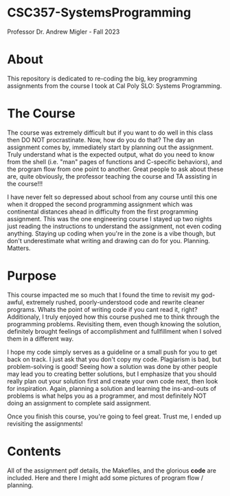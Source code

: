 # CSC357-SystemsProgramming
Professor Dr. Andrew Migler - Fall 2023

# About
This repository is dedicated to re-coding the big, key programming assignments from the course I took at Cal Poly SLO: Systems Programming.

# The Course
The course was extremely difficult but if you want to do well in this class then DO NOT procrastinate. Now, how do you do that? The day an assignment comes by, immediately start by planning out the assignment. Truly understand what is the expected output, what do you need to know from the shell (i.e. "man" pages of functions and C-specific behaviors), and the program flow from one point to another. Great people to ask about these are, quite obviously, the professor teaching the course and TA assisting in the course!!!

I have never felt so depressed about school from any course until this one when it dropped the second programming assignment which was continental distances ahead in difficulty from the first programming assignment. This was the one engineering course I stayed up two nights just reading the instructions to understand the assignment, not even coding anything. Staying up coding when you're in the zone is a vibe though, but don't underestimate what writing and drawing can do for you. Planning. Matters.

# Purpose
This course impacted me so much that I found the time to revisit my god-awful, extremely rushed, poorly-understood code and rewrite cleaner programs. Whats the point of writing code if you cant read it, right? Additionaly, I truly enjoyed how this course pushed me to think through the programming problems. Revisiting them, even though knowing the solution, definitely brought feelings of accomplishment and fullfillment when I solved them in a different way.

I hope my code simply serves as a guideline or a small push for you to get back on track. I just ask that you don't copy my code. Plagiarism is bad, but problem-solving is good! Seeing how a solution was done by other people may lead you to creating better solutions, but I emphasize that you should really plan out your solution first and create your own code next, then look for inspiration. Again, planning a solution and learning the ins-and-outs of problems is what helps you as a programmer, and most definitely NOT doing an assignment to complete said assignment.

Once you finish this course, you're going to feel great. Trust me, I ended up revisiting the assignments!

# Contents
All of the assignment pdf details, the Makefiles, and the glorious **code** are included. Here and there I might add some pictures of program flow / planning.
